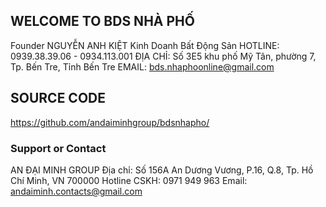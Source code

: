 ## WELCOME TO BDS NHÀ PHỐ

Founder NGUYỄN ANH KIỆT
Kinh Doanh Bất Động Sản
HOTLINE: 0939.38.39.06 - 0934.113.001
ĐỊA CHỈ: Số 3E5 khu phố Mỹ Tân, phường 7, Tp. Bến Tre, Tỉnh Bến Tre
EMAIL: bds.nhaphoonline@gmail.com

## SOURCE CODE
https://github.com/andaiminhgroup/bdsnhapho/

### Support or Contact
AN ĐẠI MINH GROUP
Địa chỉ: Số 156A An Dương Vương, P.16, Q.8, Tp. Hồ Chí Minh, VN 700000
Hotline CSKH: 0971 949 963
Email: andaiminh.contacts@gmail.com
